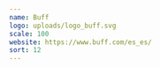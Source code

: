 ```yaml
---
name: Buff
logo: uploads/logo_buff.svg
scale: 100
website: https://www.buff.com/es_es/
sort: 12
---
```

